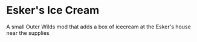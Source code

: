 # Esker's Ice Cream

A small Outer Wilds mod that adds a box of icecream at the Esker's house near the supplies
